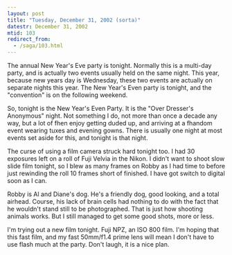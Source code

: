 ```yaml
---
layout: post
title: "Tuesday, December 31, 2002 (sorta)"
datestr: December 31, 2002
mtid: 103
redirect_from:
  - /saga/103.html
---
```


The annual New Year's Eve party is tonight. Normally this is a multi-day party,
and is actually two events usually held on the same night. This year, because
new years day is Wednesday, these two events are actually on separate nights
this year. The New Year's Even party is tonight, and the "convention"
is on the following weekend.

So,
tonight is the New Year's Even Party. It is the "Over Dresser's Anonymous"
night. Not something I do, not more than once a decade any way, but a lot of
fhen enjoy getting duded up, and arriving at a fhandom event wearing tuxes and
evening gowns. There is usually one night at most events set aside for this,
and tonight is that night.

The
curse of using a film camera struck hard tonight too. I had 30 exposures left
on a roll of Fuji Velvia in the Nikon. I didn't want to shoot slow slide film
tonight, so I blew as many frames on Robby as I had time to before just rewinding
the roll 10 frames short of finished. I have got switch to digital soon as I
can. 

Robby
is Al and Diane's dog. He's a friendly dog, good looking, and a total airhead.
Course, his lack of brain cells had nothing to do with the fact that he wouldn't
stand still to be photographed. That is just how shooting animals works. But
I still managed to get some good shots, more or less.

I'm trying out a new film tonight. Fuji NPZ, an ISO 800 film. I'm hoping that
this fast film, and my fast 50mm/f1.4 prime lens will mean I don't have to use
flash much at the party. Don't laugh, it is a nice plan.


